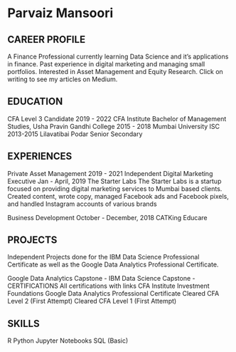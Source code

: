 # Parvaiz Mansoori
## CAREER PROFILE
A Finance Professional currently learning Data Science and it’s applications in finance. Past experience in digital marketing and managing small portfolios. Interested in Asset Management and Equity Research. Click on writing to see my articles on Medium.

## EDUCATION
CFA Level 3 Candidate
2019 - 2022
CFA Institute
Bachelor of Management Studies, Usha Pravin Gandhi College
2015 - 2018
Mumbai University
ISC
2013-2015
Lilavatibai Podar Senior Secondary
## EXPERIENCES
Private Asset Management
2019 - 2021
Independent
Digital Marketing Executive
Jan - April, 2019
The Starter Labs
The Starter Labs is a startup focused on providing digital marketing services to Mumbai based clients. Created content, wrote copy, managed Facebook ads and Facebook pixels, and handled Instagram accounts of various brands

Business Development
October - December, 2018
CATKing Educare
## PROJECTS
Independent Projects done for the IBM Data Science Professional Certificate as well as the Google Data Analytics Professional Certificate.

Google Data Analytics Capstone -
IBM Data Science Capstone -
 CERTIFICATIONS
All certifications with links
CFA Institute Investment Foundations
Google Data Analytics Professional Certificate
Cleared CFA Level 2 (First Attempt)
Cleared CFA Level 1 (First Attempt)

## SKILLS 
R
Python
Jupyter Notebooks
SQL (Basic) 
